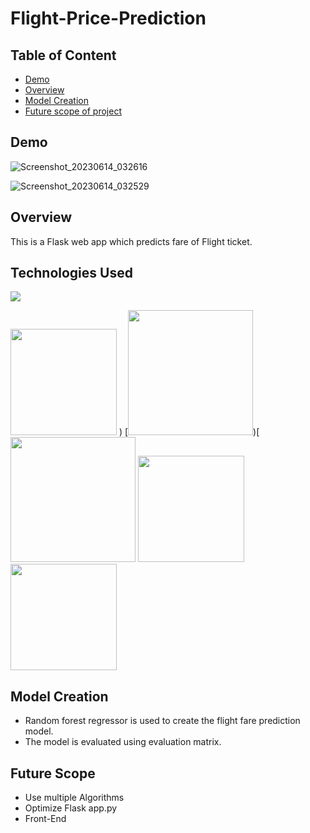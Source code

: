 # Flight-Price-Prediction

## Table of Content
  * [Demo](#demo)
  * [Overview](#overview)
  * [Model Creation](#model-creation)
  * [Future scope of project](#future-scope)
  
  ## Demo
  
  ![Screenshot_20230614_032616](https://github.com/HajaraCM/Flight-Price-Prediction/assets/117503246/00e978ae-e346-4616-bf1d-de4be78028ab)
 
  ![Screenshot_20230614_032529](https://github.com/HajaraCM/Flight-Price-Prediction/assets/117503246/9fdf0a6c-8f3a-454f-89fa-c1967afeca19)

## Overview
This is a Flask web app which predicts fare of Flight ticket. 


## Technologies Used

![](https://forthebadge.com/images/badges/made-with-python.svg)

[<img target="_blank" src="https://flask.palletsprojects.com/en/1.1.x/_images/flask-logo.png" width=170>](https://flask.palletsprojects.com/en/1.1.x/) 
) [<img target="_blank" src="https://scikit-learn.org/stable/_static/scikit-learn-logo-small.png" width=200>)[<img target="_blank" src="https://github.com/HajaraCM/Crop-Recommendation-System/assets/117503246/30ed18f5-1e65-4f23-854b-2d94ab81c880" width=200> <img target="_blank" src="https://github.com/HajaraCM/Crop-Recommendation-System/assets/117503246/fa4a18b7-6e4b-40a4-b6e9-3491bf2ac0aa" width=170> <img target="_blank" src="https://github.com/HajaraCM/Crop-Recommendation-System/assets/117503246/f7c82eeb-0819-4eb4-ad99-2ee6607b84ee" width=170>

## Model Creation
* Random forest regressor is used to create the flight fare prediction model.
* The model is evaluated using evaluation matrix.

## Future Scope

* Use multiple Algorithms
* Optimize Flask app.py
* Front-End 



